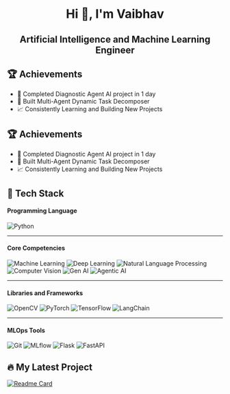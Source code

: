 <h1 align="center">Hi 👋, I'm Vaibhav</h1>
<h2 align="center">Artificial Intelligence and Machine Learning Engineer</h2>

## 🏆 Achievements
- 🥇 Completed Diagnostic Agent AI project in 1 day
- 🚀 Built Multi-Agent Dynamic Task Decomposer
- 📈 Consistently Learning and Building New Projects


## 🏆 Achievements
- 🥇 Completed Diagnostic Agent AI project in 1 day
- 🚀 Built Multi-Agent Dynamic Task Decomposer
- 📈 Consistently Learning and Building New Projects

## 🚀 Tech Stack

#### **Programming Language**
![Python](https://img.shields.io/badge/Python-3776AB?style=flat&logo=python&logoColor=white)

---

#### **Core Competencies**
![Machine Learning](https://img.shields.io/badge/Machine%20Learning-FF6F00?style=flat&logo=OpenAI&logoColor=white)
![Deep Learning](https://img.shields.io/badge/Deep%20Learning-006400?style=flat&logo=tensorflow&logoColor=white)
![Natural Language Processing](https://img.shields.io/badge/NLP-8A2BE2?style=flat&logo=openai&logoColor=white)
![Computer Vision](https://img.shields.io/badge/Computer%20Vision-4682B4?style=flat&logo=opencv&logoColor=white)
![Gen AI](https://img.shields.io/badge/Generative%20AI-FFD700?style=flat&logo=OpenAI&logoColor=black)
![Agentic AI](https://img.shields.io/badge/Agentic%20AI-000000?style=flat&logo=openai&logoColor=white)

---

#### **Libraries and Frameworks**
![OpenCV](https://img.shields.io/badge/OpenCV-5C3EE8?style=flat&logo=opencv&logoColor=white)
![PyTorch](https://img.shields.io/badge/PyTorch-EE4C2C?style=flat&logo=pytorch&logoColor=white)
![TensorFlow](https://img.shields.io/badge/TensorFlow-FF6F00?style=flat&logo=tensorflow&logoColor=white)
![LangChain](https://img.shields.io/badge/LangChain-000000?style=flat&logo=data:image/png;base64,...)

---

#### **MLOps Tools**
![Git](https://img.shields.io/badge/Git-F05032?style=flat&logo=git&logoColor=white)
![MLflow](https://img.shields.io/badge/MLflow-0194E2?style=flat&logo=mlflow&logoColor=white)
![Flask](https://img.shields.io/badge/Flask-000000?style=flat&logo=flask&logoColor=white)
![FastAPI](https://img.shields.io/badge/FastAPI-009688?style=flat&logo=fastapi&logoColor=white)


## 🔥 My Latest Project
[![Readme Card](https://github-readme-stats.vercel.app/api/pin/?username=YOUR_USERNAME&repo=YOUR_REPO)](https://github.com/YOUR_USERNAME/YOUR_REPO)


